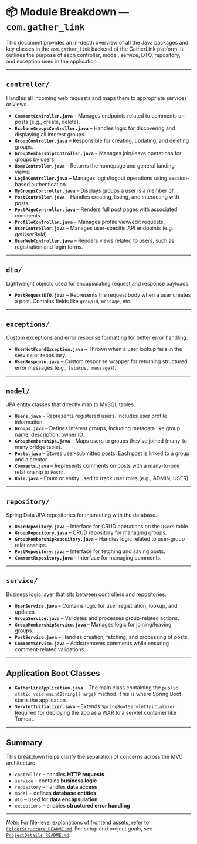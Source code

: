 # 📦 Module Breakdown — `com.gather_link`

This document provides an in-depth overview of all the Java packages and key classes in the `com.gather_link` backend of the GatherLink platform. It outlines the purpose of each controller, model, service, DTO, repository, and exception used in the application.

---

## `controller/`

Handles all incoming web requests and maps them to appropriate services or views.

- **`CommentController.java`** – Manages endpoints related to comments on posts (e.g., create, delete).
- **`ExploreGroupsController.java`** – Handles logic for discovering and displaying all interest groups.
- **`GroupController.java`** – Responsible for creating, updating, and deleting groups.
- **`GroupMembershipController.java`** – Manages join/leave operations for groups by users.
- **`HomeController.java`** – Returns the homepage and general landing views.
- **`LoginController.java`** – Manages login/logout operations using session-based authentication.
- **`MyGroupsController.java`** – Displays groups a user is a member of.
- **`PostController.java`** – Handles creating, listing, and interacting with posts.
- **`PostPageController.java`** – Renders full post pages with associated comments.
- **`ProfileController.java`** – Manages profile view/edit requests.
- **`UserController.java`** – Manages user-specific API endpoints (e.g., getUserById).
- **`UserWebController.java`** – Renders views related to users, such as registration and login forms.

---

## `dto/`

Lightweight objects used for encapsulating request and response payloads.

- **`PostRequestDTO.java`** – Represents the request body when a user creates a post. Contains fields like `groupId`, `message`, etc.

---

## `exceptions/`

Custom exceptions and error response formatting for better error handling.

- **`UserNotFoundException.java`** – Thrown when a user lookup fails in the service or repository.
- **`UserResponse.java`** – Custom response wrapper for returning structured error messages (e.g., `{status, message}`).

---

## `model/`

JPA entity classes that directly map to MySQL tables.

- **`Users.java`** – Represents registered users. Includes user profile information.
- **`Groups.java`** – Defines interest groups, including metadata like group name, description, owner ID.
- **`GroupMemberships.java`** – Maps users to groups they've joined (many-to-many bridge table).
- **`Posts.java`** – Stores user-submitted posts. Each post is linked to a group and a creator.
- **`Comments.java`** – Represents comments on posts with a many-to-one relationship to `Posts`.
- **`Role.java`** – Enum or entity used to track user roles (e.g., ADMIN, USER).

---

## `repository/`

Spring Data JPA repositories for interacting with the database.

- **`UserRepository.java`** – Interface for CRUD operations on the `Users` table.
- **`GroupRepository.java`** – CRUD repository for managing groups.
- **`GroupMembershipRepository.java`** – Handles logic related to user-group relationships.
- **`PostRepository.java`** – Interface for fetching and saving posts.
- **`CommentRepository.java`** – Interface for managing comments.

---

## `service/`

Business logic layer that sits between controllers and repositories.

- **`UserService.java`** – Contains logic for user registration, lookup, and updates.
- **`GroupService.java`** – Validates and processes group-related actions.
- **`GroupMembershipService.java`** – Manages logic for joining/leaving groups.
- **`PostService.java`** – Handles creation, fetching, and processing of posts.
- **`CommentService.java`** – Adds/removes comments while ensuring comment-related validations.

---

## Application Boot Classes

- **`GatherLinkApplication.java`** – The main class containing the `public static void main(String[] args)` method. This is where Spring Boot starts the application.
- **`ServletInitializer.java`** – Extends `SpringBootServletInitializer`. Required for deploying the app as a WAR to a servlet container like Tomcat.

---

## Summary

This breakdown helps clarify the separation of concerns across the MVC architecture:

- `controller` – handles **HTTP requests**
- `service` – contains **business logic**
- `repository` – handles **data access**
- `model` – defines **database entities**
- `dto` – used for **data encapsulation**
- `exceptions` – enables **structured error handling**

---

*Note:* For file-level explanations of frontend assets, refer to [`FolderStructure_README.md`](../../FolderStructure_README.md). For setup and project goals, see [`ProjectDetails_README.md`](../../../ProjectDetails_README.md).
